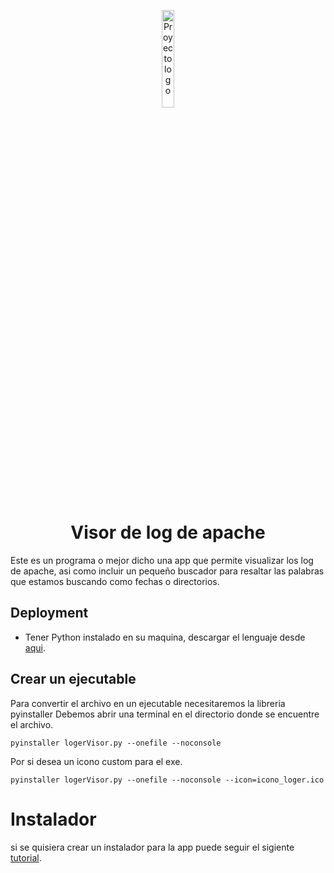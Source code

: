 <p align="center">
 <img width=20% height=20% src="https://i.imgur.com/bGizZPd.png" alt="Proyecto logo">
</p>

<h1 align="center"> Visor de log de apache </h1>


Este es un programa o mejor dicho una app que permite visualizar los log de apache, asi como incluir un pequeño buscador para resaltar las palabras que estamos buscando como fechas o directorios.


## Deployment

- Tener Python instalado en su maquina, descargar el lenguaje desde [aqui](https://www.python.org/downloads/).

## Crear un ejecutable

Para convertir el archivo en un ejecutable necesitaremos la libreria  pyinstaller
Debemos abrir una terminal en el directorio donde se encuentre el archivo.
```
pyinstaller logerVisor.py --onefile --noconsole
```
Por si desea un icono custom para el exe.
```
pyinstaller logerVisor.py --onefile --noconsole --icon=icono_loger.ico
```

# Instalador

si se quisiera crear un instalador para la app puede seguir el sigiente [tutorial](https://www.youtube.com/watch?v=W4QQ-ua9Ips).
